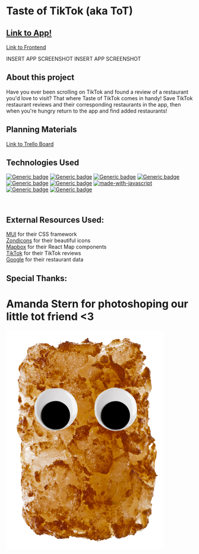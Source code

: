 # Taste of TikTok (aka ToT)
## <a href="https://tots-hot-tots.netlify.app/">Link to App!</a>
<a href="https://github.com/dabyzness/tot-front-end">Link to Frontend</a>

INSERT APP SCREENSHOT
INSERT APP SCREENSHOT

## About this project
Have you ever been scrolling on TikTok and found a review of a restaurant you'd love to visit?  That where Taste of TikTok comes in handy!  Save TikTok restaurant reviews and their corresponding restaurants in the app, then when you're hungry return to the app and find added restaurants!

## Planning Materials
<a href="https://trello.com/b/Zlz6fYZh/tot">Link to Trello Board</a>


## Technologies Used
[![Generic badge](https://img.shields.io/badge/Made%20with-React-blue.svg)](https://shields.io/)
[![Generic badge](https://img.shields.io/badge/Made%20with-MongoDB-green.svg)](https://shields.io/)
[![Generic badge](https://img.shields.io/badge/Made%20with-Express-pink.svg)](https://shields.io/)
[![Generic badge](https://img.shields.io/badge/Made%20with-Node.js-black.svg)](https://shields.io/)
[![Generic badge](https://img.shields.io/badge/Made%20with-Mongoose-green.svg)](https://shields.io/)
[![Generic badge](https://img.shields.io/badge/Made%20with-MUI-blue.svg)](https://shields.io/)
[![made-with-javascript](https://img.shields.io/badge/Made%20with-JavaScript-1f425f.svg)](https://www.javascript.com)
[![Generic badge](https://img.shields.io/badge/Made%20with-CSS-red.svg)](https://shields.io/)
[![Generic badge](https://img.shields.io/badge/Made%20with-HTML-yellow.svg)](https://shields.io/)

<br>

## External Resources Used:
<a href="https://mui.com/">MUI</a> for their CSS framework<br/>
<a href="https://www.zondicons.com/">Zondicons</a> for their beautiful icons<br/>
<a href="https://www.mapbox.com/">Mapbox</a> for their React Map components<br/>
<a href="https://www.tiktok.com/">TikTok</a> for their TikTok reviews<br/>
<a href="https://www.google.com/">Google</a> for their restaurant data<br/>

## Special Thanks:
# Amanda Stern for photoshoping our little tot friend <3
![ToT friend](./public/tot.png)
